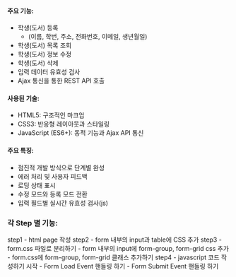 #### 주요 기능:
* 학생(도서) 등록 
    - (이름, 학번, 주소, 전화번호, 이메일, 생년월일)
* 학생(도서) 목록 조회
* 학생(도서) 정보 수정
* 학생(도서) 삭제
* 입력 데이터 유효성 검사
* Ajax 통신을 통한 REST API 호출

#### 사용된 기술:
* HTML5: 구조적인 마크업
* CSS3: 반응형 레이아웃과 스타일링
* JavaScript (ES6+): 동적 기능과 Ajax API 통신

#### 주요 특징:
* 점진적 개발 방식으로 단계별 완성
* 에러 처리 및 사용자 피드백
* 로딩 상태 표시
* 수정 모드와 등록 모드 전환
* 입력 필드별 실시간 유효성 검사(js)

### 각 Step 별 기능:
step1 - html page 작성
step2 - form 내부의 input과 table에 CSS 추가
step3
    - form.css 파일로 분리하기
    - form 내부의 input에 form-group, form-grid css 추가
    - form.css에 form-group, form-grid 클래스 추가하기
step4
    - javascript 코드 작성하기 시작
    - Form Load Event 핸들링 하기
    - Form Submit Event 핸들링 하기